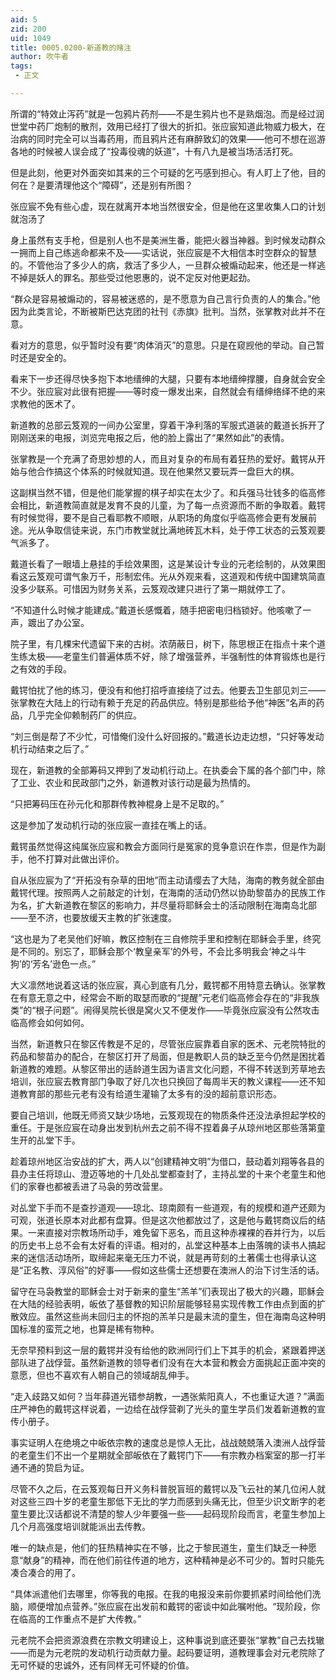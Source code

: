 ```yaml
---
aid: 5
zid: 200
uid: 1049
title: 0005.0200-新道教的赌注
author: 吹牛者
tags: 
 - 正文

---
```




  所谓的“特效止泻药”就是一包鸦片药剂——不是生鸦片也不是熟烟泡。而是经过润世堂中药厂炮制的散剂，效用已经打了很大的折扣。张应宸知道此物威力极大，在治病的同时完全可以当毒药用，而且鸦片还有麻醉致幻的效果——他可不想在巡游各地的时候被人误会成了“投毒役魂的妖道”，十有八九是被当场活活打死。

  但是此刻，他更对外面突如其来的三个可疑的乞丐感到担心。有人盯上了他，目的何在？是要清理他这个“障碍”，还是别有所图？

  张应宸不免有些心虚，现在就离开本地当然很安全，但是他在这里收集人口的计划就泡汤了

  身上虽然有支手枪，但是别人也不是美洲生番，能把火器当神器。到时候发动群众一拥而上自己练逃命都来不及——实话说，张应宸是不大相信本时空群众的智慧的。不管他治了多少人的病，救活了多少人，一旦群众被煽动起来，他还是一样逃不掉是妖人的罪名。那些受过他恩惠的，说不定反对他更起劲。

  “群众是容易被煽动的，容易被迷惑的，是不愿意为自己言行负责的人的集合。”他因为此类言论，不断被斯巴达克团的社刊《赤旗》批判。当然，张掌教对此并不在意。

  看对方的意思，似乎暂时没有要“肉体消灭”的意思。只是在窥觊他的举动。自己暂时还是安全的。

  看来下一步还得尽快多抱下本地缙绅的大腿，只要有本地缙绅撑腰，自身就会安全不少。张应宸对此很有把握——等时疫一爆发出来，自然就会有缙绅络绎不绝的来求教他的医术了。

  新道教的总部云笈观的一间办公室里，穿着干净利落的军服式道装的戴道长拆开了刚刚送来的电报，浏览完电报之后，他的脸上露出了“果然如此”的表情。

  张掌教是一个充满了奇思妙想的人，而且对复杂的布局有着狂热的爱好。戴锷从开始与他合作搞这个体系的时候就知道。现在他果然又要玩弄一盘巨大的棋。

  这副棋当然不错，但是他们能掌握的棋子却实在太少了。和兵强马壮钱多的临高修会相比，新道教简直就是发育不良的儿童，为了每一点资源而不断的争取着。戴锷有时候觉得，要不是自己看耶教不顺眼，从职场的角度似乎临高修会更有发展前途。光从争取信徒来说，东门市教堂就比满地砖瓦木料，处于停工状态的云笈观要气派多了。

  戴道长看了一眼墙上悬挂的手绘效果图，这是某设计专业的元老绘制的，从效果图看这云笈观可谓气象万千，形制宏伟。光从外观来看，这道观和传统中国建筑简直没多少联系。可惜因为财务关系，云笈观改建只进行了第一期就停工了。

  “不知道什么时候才能建成。”戴道长感慨着，随手把密电归档锁好。他咳嗽了一声，踱出了办公室。

  院子里，有几棵宋代遗留下来的古树。浓荫蔽日，树下，陈思根正在指点十来个道生练太极——老童生们普遍体质不好，除了增强营养，半强制性的体育锻炼也是行之有效的手段。

  戴锷怕扰了他的练习，便没有和他打招呼直接绕了过去。他要去卫生部见刘三——张掌教在大陆上的行动有赖于充足的药品供应。特别是那些给予他“神医”名声的药品，几乎完全仰赖制药厂的供应。

  “刘三倒是帮了不少忙，可惜俺们没什么好回报的。”戴道长边走边想，“只好等发动机行动结束之后了。”

  现在，新道教的全部筹码又押到了发动机行动上。在执委会下属的各个部门中，除了工业、农业和民政部门之外，新道教对该行动是最为热情的。

  “只把筹码压在孙元化和那群传教神棍身上是不足取的。”

  这是参加了发动机行动的张应宸一直挂在嘴上的话。

  戴锷虽然觉得这纯属张应宸和教会方面同行是冤家的竞争意识在作祟，但是作为副手，他不打算对此做出评价。

  自从张应宸为了“开拓没有杂草的田地”而主动请缨去了大陆，海南的教务就全部由戴锷代理。按照两人之前敲定的计划，在海南的活动仍然以协助黎苗办的民族工作为名，扩大新道教在黎区的影响力，并尽量将耶稣会士的活动限制在海南岛北部——至不济，也要放缓天主教的扩张速度。

  “这也是为了老吴他们好嘛，教区控制在三自修院手里和控制在耶稣会手里，终究是不同的。别忘了，耶稣会那个‘教皇亲军’的外号，不会比多明我会‘神之斗牛狗’的‘芳名’逊色一点。”

  大义凛然地说着这话的张应宸，真心到底有几分，戴锷都不用特意去确认。张掌教在有意无意之中，经常会不断的取瑟而歌的“提醒”元老们临高修会存在的“非我族类”的“根子问题”。闹得吴院长很是窝火又不便发作——毕竟张应宸没有公然攻击临高修会如何如何。

  当然，新道教只在黎区传教是不足的，尽管张应宸靠着自家的医术、元老院特批的药品和黎苗办的配合，在黎区打开了局面，但是教职人员的缺乏至今仍然是困扰着新道教的难题。从黎区带出的适龄道生因为语言文化问题，不得不转送到芳草地去培训，张应宸去教育部门争取了好几次也只换回了每周半天的教义课程——还不知道教育部的那些元老有没有给道生灌输了太多有的没的超前意识形态。

  要自己培训，他既无师资又缺少场地，云笈观现在的物质条件还没法承担起学校的重任。于是张应宸在动身出发到杭州去之前不得不捏着鼻子从琼州地区那些落第童生开的乩堂下手。

  趁着琼州地区治安战的扩大，两人以“创建精神文明”为借口，鼓动着刘翔等各县的县办主任将琼山、澄迈等地的十几处乩堂都查封了，主持乩堂的十来个老童生和他们的家眷也都被丢进了马袅的劳改营里。

  对乩堂下手而不是查抄道观——琼北、琼南颇有一些道观，有的规模和道产还颇为可观，张道长原本对此都有盘算。但是这次他都放过了，这是他与戴锷商议后的结果。一来直接对宗教场所动手，难免留下恶名，而且这种赤裸裸的吞并行为，以后的历史书上总不会有太好看的评语。相对的，乩堂这种基本上由落魄的读书人搞起来的迷信活动场所，取缔起来毫无压力不说，就是再苛刻的土著儒士也得承认这是“正名教、淳风俗”的好事——假如这些儒士还想要在澳洲人的治下讨生活的话。

  留守在马袅教堂的耶稣会士对于新来的童生“羔羊”们表现出了极大的兴趣，耶稣会在大陆的经验表明，皈依了基督教的知识阶层能够轻易实现传教工作由点到面的扩散效应。虽然这些尚未回归主的怀抱的羔羊只是最末流的童生，但在海南岛这种明国标准的蛮荒之地，也算是稀有物种。

  无奈早预料到这一层的戴锷并没有给他的欧洲同行们上下其手的机会，紧跟着押送部队进了战俘营。虽然新道教的领导者们没有在大本营和教会方面挑起正面冲突的意愿，但也不喜欢有人朝自己的领域胡乱伸手。

  “走入歧路又如何？当年薛道光错参胡教，一遇张紫阳真人，不也重证大道？”满面庄严神色的戴锷这样说着，一边给在战俘营剃了光头的童生学员们发着新道教的宣传小册子。

  事实证明人在绝境之中皈依宗教的速度总是惊人无比，战战兢兢落入澳洲人战俘营的老童生们不出一个星期就全部皈依在了戴锷门下——有宗教办档案室的那一打半通不通的贽启为证。

  尽管不久之后，在云笈观每日开义务科普脱盲班的戴锷以及飞云社的某几位闲人就对这些三四十岁的老童生那低下无比的学力而感到头痛无比，但至少识文断字的老童生要比汉话都说不清楚的黎人少年要强一些——起码现阶段而言，老童生参加上几个月高强度培训就能派出去传教。

  唯一的缺点是，他们的狂热精神实在不够，比之于黎民道生，童生们缺乏一种愿意“献身”的精神，而在他们前往传道的地方，这种精神是必不可少的。暂时只能先凑合凑合的用了。

  “具体派遣他们去哪里，你等我的电报。在我的电报没来前你要抓紧时间给他们洗脑，顺便增加点营养。”张应宸在出发前和戴锷的密谈中如此嘱咐他。“现阶段，你在临高的工作重点不是扩大传教。”

  元老院不会把资源浪费在宗教文明建设上，这种事说到底还要张“掌教”自己去找辙——而是为元老院的发动机行动贡献力量。起码要证明，道教理事会对元老院除了无可怀疑的忠诚外，还有同样无可怀疑的价值。


